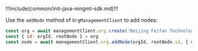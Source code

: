 !!!include(common/init-java-mngmt-sdk.md)!!!

Use the `addNode` method of `OrgManagementClient` to add nodes:

```javascript
const org = await managementClient.org.create('Beijing Feifan Technology','Beijing Feifan Technology Co., Ltd.','feifan');
const { id: orgId, rootNode } = org
const node = await managementClient.org.addNode(orgId, rootNode.id, { name: 'operation department' })
```
